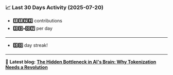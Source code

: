 <!--START_STATS-->
### 📈 Last 30 Days Activity (2025-07-20)  
- **1️⃣1️⃣7️⃣2️⃣** contributions  
- **3️⃣9️⃣•0️⃣7️⃣** per day
---
- **5️⃣0️⃣** day streak!
---
📝 **Latest blog:** [**The Hidden Bottleneck in AI's Brain: Why Tokenization Needs a Revolution**](https://andriak.com/blog/tokenization-revolution)
<!--END_STATS-->
